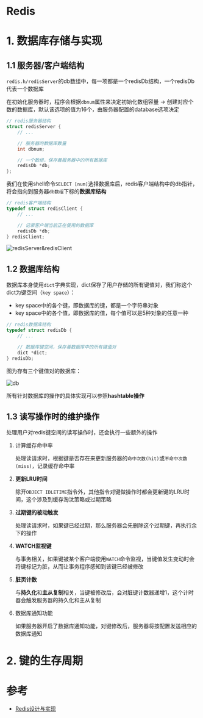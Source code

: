 # Redis

# **1. 数据库存储与实现**

## **1.1 服务器/客户端结构**

`redis.h/redisServer`的db数组中，每一项都是一个redisDb结构，一个redisDb代表一个数据库

在初始化服务器时，程序会根据`dbnum`属性来决定初始化数组容量 -> 创建对应个数的数据库，默认该选项的值为16个，由服务器配置的database选项决定

```c++
// redis服务器结构
struct redisServer {
    // ...

    // 服务器的数据库数量
    int dbnum;

    // 一个数组，保存着服务器中的所有数据库
    redisDb *db;
};
```

我们在使用shell命令`SELECT [num]`选择数据库后，redis客户端结构中的db指针，将会指向到服务器`db数组`下标的**数据库结构**

```c++
// redis客户端结构
typedef struct redisClient {
    // ...

    // 记录客户端当前正在使用的数据库
    redisDb *db;
} redisClient;
```

![redisServer&redisClient](https://asea-cch.life/upload/2021/08/redisServer&redisClient-f91bebeab4464c29b6e860c8bcbfe69d.png)

## **1.2 数据库结构**

数据库本身使用`dict`字典实现，dict保存了用户存储的所有键值对，我们称这个dict为键空间（`key space`）：

- key space中的各个键，即数据库的键，都是一个字符串对象
- key space中的各个值，即数据库的值，每个值可以是5种对象的任意一种

```c++
// redis数据库结构
typedef struct redisDb {
    // ...

    // 数据库键空间，保存着数据库中的所有键值对
    dict *dict;
} redisDb;
```

图为存有三个键值对的数据库：

![db](https://asea-cch.life/upload/2021/08/db-29644952bceb4f2dbb5226f0092bf18e.png)

所有针对数据库的操作的具体实现可以参照**hashtable操作**

## **1.3 读写操作时的维护操作**

处理用户对redis键空间的读写操作时，还会执行一些额外的操作

1. 计算缓存命中率

    处理读请求时，根据键是否存在来更新服务器的`命中次数(hit)`或`不命中次数(miss)`，记录缓存命中率

2. **更新LRU时间**

    除开`OBJECT IDLETIME`指令外，其他指令对键做操作时都会更新键的LRU时间，这个涉及到缓存淘汰策略或过期策略

3. **过期键的被动触发**

    处理读请求时，如果键已经过期，那么服务器会先删除这个过期键，再执行余下的操作

4. **WATCH监视键**

    与事务相关，如果键被某个客户端使用`WATCH`命令监视，当键值发生变动时会将键标记为脏，从而让事务程序感知到该键已经被修改

5. **脏页计数**

    与**持久化**和**主从复制**相关，当键被修改后，会对脏键计数器递增1，这个计时器会触发服务器的持久化和主从复制

6. 数据库通知功能

    如果服务器开启了数据库通知功能，对键修改后，服务器将按配置发送相应的数据库通知

# **2. 键的生存周期**



# 参考
- [Redis设计与实现]()